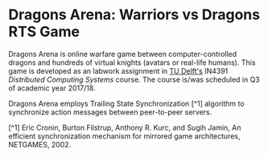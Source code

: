# Dragons Arena: Warriors vs Dragons RTS Game

Dragons Arena is online warfare game between computer-controlled dragons and hundreds of virtual knights (avatars or real-life humans).
This game is developed as an labwork assignment in [TU Delft's](https://www.tudelft.nl/) IN4391 *Distributed Computing Systems* course. The course is/was scheduled in Q3 of academic year 2017/18.

Dragons Arena employs Trailing State Synchronization [^1] algorithm to synchronize action messages between peer-to-peer servers.

[^1] Eric Cronin, Burton Filstrup, Anthony R. Kurc, and Sugih Jamin, An efficient synchronization mechanism for mirrored game architectures, NETGAMES, 2002.
